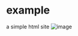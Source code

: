 # example
a simple html site
![image](https://github.com/muthee-p/example/assets/117924809/71fa6b84-02c1-494c-8797-f29e17091fab)

